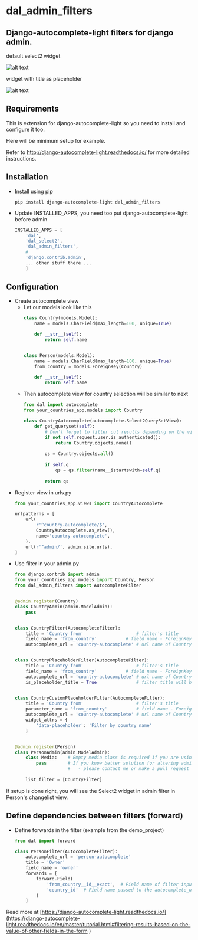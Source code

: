 # dal_admin_filters

## Django-autocomplete-light filters for django admin.

default select2 widget

![alt text](https://raw.githubusercontent.com/shamanu4/dal_admin_filters/master/shot_01.png "Admin filter with Select2 input")

widget with title as placeholder

![alt text](https://raw.githubusercontent.com/shamanu4/dal_admin_filters/master/shot_02.png "Admin filter with Select2 input and placeholder title")

## Requirements

This is extension for django-autocomplete-light so you need to install and configure it too.

Here will be minimum setup for example.

Refer to http://django-autocomplete-light.readthedocs.io/ for more detailed instructions.

## Installation

* Install using pip
  
    ```
    pip install django-autocomplete-light dal_admin_filters
    ```
    
* Update INSTALLED_APPS, you need too put django-autocomplete-light before admin
  
    ```python
    INSTALLED_APPS = [
        'dal',
        'dal_select2',
        'dal_admin_filters',
        #
        'django.contrib.admin',
        ... other stuff there ...
        ]
    ```
  
## Configuration
  
* Create autocomplete view
  * Let our models look like this
    ```python
    class Country(models.Model):
        name = models.CharField(max_length=100, unique=True)
    
        def __str__(self):
            return self.name
    
    
    class Person(models.Model):
        name = models.CharField(max_length=100, unique=True)
        from_country = models.ForeignKey(Country)
    
        def __str__(self):
            return self.name
    
    ```
  * Then autocomplete view for country selection will be similar to next
    ``` python
    from dal import autocomplete
    from your_countries_app.models import Country
    
    class CountryAutocomplete(autocomplete.Select2QuerySetView):
        def get_queryset(self):
            # Don't forget to filter out results depending on the visitor !
            if not self.request.user.is_authenticated():
                return Country.objects.none()
        
            qs = Country.objects.all()
        
            if self.q:
                qs = qs.filter(name__istartswith=self.q)
        
            return qs
    ```
* Register view in urls.py
    ``` python
    from your_countries_app.views import CountryAutocomplete
    
    urlpatterns = [
        url(
            r'^country-autocomplete/$',
            CountryAutocomplete.as_view(),
            name='country-autocomplete',
        ),
        url(r'^admin/', admin.site.urls),
    ]
    ```    
* Use filter in your admin.py
    ```python
    from django.contrib import admin
    from your_countries_app.models import Country, Person
    from dal_admin_filters import AutocompleteFilter
    
    
    @admin.register(Country)
    class CountryAdmin(admin.ModelAdmin):
        pass
    
    
    class CountryFilter(AutocompleteFilter):
        title = 'Country from'                    # filter's title
        field_name = 'from_country'           # field name - ForeignKey to Country model
        autocomplete_url = 'country-autocomplete' # url name of Country autocomplete view
    
    
    class CountryPlaceholderFilter(AutocompleteFilter):
        title = 'Country from'                    # filter's title
        field_name = 'from_country'           # field name - ForeignKey to Country model
        autocomplete_url = 'country-autocomplete' # url name of Country autocomplete view
        is_placeholder_title = True               # filter title will be shown as placeholder


    class CountryCustomPlaceholderFilter(AutocompleteFilter):
        title = 'Country from'                    # filter's title
        parameter_name = 'from_country'           # field name - ForeignKey to Country model
        autocomplete_url = 'country-autocomplete' # url name of Country autocomplete view
        widget_attrs = {
            'data-placeholder': 'Filter by country name'
        }


    @admin.register(Person)
    class PersonAdmin(admin.ModelAdmin):
        class Media:    # Empty media class is required if you are using autocomplete filter
            pass        # If you know better solution for altering admin.media from filter instance
                        #   - please contact me or make a pull request
          
        list_filter = [CountryFilter]
    
    ```

If setup is done right, you will see the Select2 widget in admin filter in Person's changelist view.



## Define dependencies between filters (forward)


- Define forwards in the filter (example from the demo_project)

    ```python
    from dal import forward

    class PersonFilter(AutocompleteFilter):
        autocomplete_url = 'person-autocomplete'
        title = 'Owner'
        field_name = 'owner'
        forwards = [
            forward.Field(
                'from_country__id__exact',  # Field name of filter input
                'country_id'  # Field name passed to the autocomplete_url endpoint
            )
        ]
    ```

Read more at [https://django-autocomplete-light.readthedocs.io/](https://django-autocomplete-light.readthedocs.io/en/master/tutorial.html#filtering-results-based-on-the-value-of-other-fields-in-the-form
)
